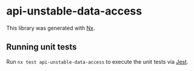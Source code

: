 # api-unstable-data-access

This library was generated with [Nx](https://nx.dev).

## Running unit tests

Run `nx test api-unstable-data-access` to execute the unit tests via [Jest](https://jestjs.io).
